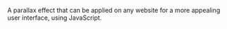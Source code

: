 A parallax effect that can be applied on any website for a more appealing user interface, using JavaScript. 
